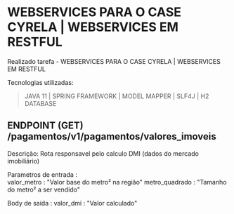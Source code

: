 # WEBSERVICES PARA O CASE CYRELA | WEBSERVICES EM RESTFUL
Realizado tarefa - WEBSERVICES PARA O CASE CYRELA | WEBSERVICES EM RESTFUL

Tecnologias utilizadas:
  > JAVA 11 |
  > SPRING FRAMEWORK |
  > MODEL MAPPER |
  > SLF4J |
  > H2 DATABASE 

## ENDPOINT (GET) /pagamentos/v1/pagamentos/valores_imoveis ##
  
  Descrição: Rota responsavel pelo calculo DMI (dados do mercado imobiliário)
  
  Parametros de entrada :  
    valor_metro : "Valor base do metro² na região"
    metro_quadrado : "Tamanho do metro² a ser vendido"
    
  Body de saída : 
    valor_dmi : "Valor calculado"
  
